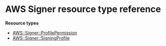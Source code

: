 # AWS Signer resource type reference<a name="AWS_Signer"></a>

**Resource types**
+ [AWS::Signer::ProfilePermission](aws-resource-signer-profilepermission.md)
+ [AWS::Signer::SigningProfile](aws-resource-signer-signingprofile.md)